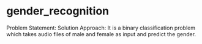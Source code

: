 # gender_recognition
Problem Statement: 
Solution Approach:
It is a binary classification problem which takes audio files of male and female as input and predict the gender.
